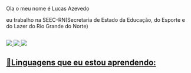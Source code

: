 Ola o meu nome é Lucas Azevedo

eu trabalho na SEEC-RN(Secretaria de Estado da Educação, do Esporte e do Lazer do Rio Grande do Norte)

##
<div>
<a href="https://github.com/LucasAzevedoCosta" >
<img heigth="180em" src="https://github-readme-stats.vercel.app/api?username=LucasAzevedoCosta&show_icons=true&theme=ambient_gradient" >
<img heigth="180em" src="https://github-readme-stats.vercel.app/api/top-langs/?username=LucasAzevedoCosta&layout=compact&theme=prussian" >
<img heigth="180em" src="https://github-readme-stats.vercel.app/api/top-langs/?username=LucasAzevedoCosta&layout=donut&theme=prussian" >
</div>
  
##

<div>
  <h2>📖Linguagens que eu estou aprendendo:</h2>
</div>

